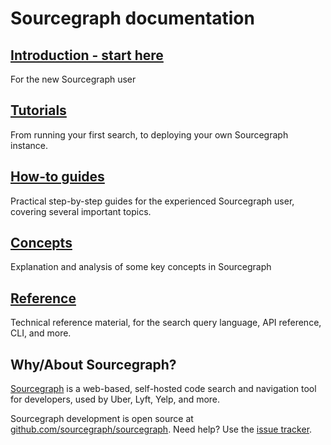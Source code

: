 # Sourcegraph documentation

## [Introduction - start here](introduction/index.md)

For the new Sourcegraph user

## [Tutorials](tutorials/index.md)

From running your first search, to deploying your own Sourcegraph instance.

## [How-to guides](how-to/index.md)

Practical step-by-step guides for the experienced Sourcegraph user, covering several important topics.

## [Concepts](concepts/index.md)

Explanation and analysis of some key concepts in Sourcegraph

## [Reference](reference/index.md)

Technical reference material, for the search query language, API reference, CLI, and more.

## Why/About Sourcegraph?

[Sourcegraph](https://about.sourcegraph.com) is a web-based, self-hosted code search and navigation tool for developers, used by Uber, Lyft, Yelp, and more.

Sourcegraph development is open source at [github.com/sourcegraph/sourcegraph](https://github.com/sourcegraph/sourcegraph). Need help? Use the [issue tracker](https://github.com/sourcegraph/sourcegraph/issues).

<!-- ## Core documentation

- [Install](admin/install/index.md) or [update](admin/updates.md) Sourcegraph 
- [Using Sourcegraph](user/index.md)
- [Administration](admin/index.md)
- [Extensions](extensions/index.md)

## Features and tutorials

- [Tour](user/tour.md): A walkthrough of Sourcegraph's features, with real-world example use cases.
- [How to run a Sourcegraph trial](adopt/trial/index.md) at your company
- [Integrations](integration/index.md) with GitHub, GitLab, Bitbucket, etc.
- [Chrome and Firefox browser extensions](integration/browser_extension.md)
- [Query syntax reference](user/search/queries.md)
- [GraphQL API](api/graphql/index.md)

## Sourcegraph subscriptions

You can use Sourcegraph in 2 ways:

- [Self-hosted](admin/install/index.md): Deploy and manage your own Sourcegraph instance.
- [Sourcegraph Cloud](https://sourcegraph.com/search): For public code only. No signup or installation required.

For self-hosted Sourcegraph instances, you run a Docker image or Kubernetes cluster on-premises or on your preferred cloud provider. There are [3 tiers](https://about.sourcegraph.com/pricing): Free, Team, and Enterprise. Team and Enterprise features require a [Sourcegraph subscription](https://about.sourcegraph.com/contact/sales).

## Other links

- [Contributing to Sourcegraph](dev/index.md)
- [Sourcegraph handbook](https://about.sourcegraph.com/handbook)
- [Sourcegraph blog](https://about.sourcegraph.com/blog/)
- [@srcgraph on Twitter](https://twitter.com/srcgraph)
- [Product Roadmap](https://about.sourcegraph.com/direction) -->
